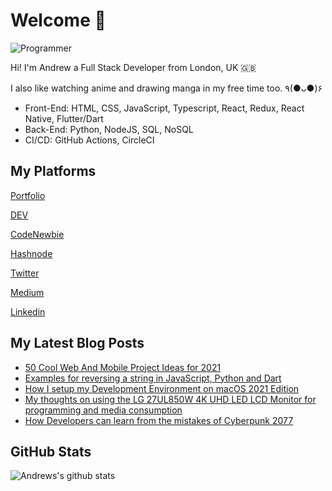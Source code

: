 # Welcome 👋

![Programmer](https://res.cloudinary.com/d74fh3kw/image/upload/v1615740527/twitter-banner_p0ylhi.png 'Programmer')

Hi! I'm Andrew a Full Stack Developer from London, UK 🇬🇧

I also like watching anime and drawing manga in my free time too. ٩(●ᴗ●)۶

- Front-End: HTML, CSS, JavaScript, Typescript, React, Redux, React Native, Flutter/Dart
- Back-End: Python, NodeJS, SQL, NoSQL
- CI/CD: GitHub Actions, CircleCI

## My Platforms

[Portfolio](https://andrewbaisden.com/ "Andrew Baisden's Portfolio")

[DEV](https://dev.to/andrewbaisden "Andrew Baisden's DEV")

[CodeNewbie](https://community.codenewbie.org/andrewbaisden "Andrew Baisden's CodeNewbie")

[Hashnode](https://hashnode.com/@andrewbaisden "Andrew Baisden's Hashnode")

[Twitter](https://twitter.com/andrewbaisden "Andrew Baisden's Twitter")

[Medium](https://andrewbaisden.medium.com/ "Andrew Baisden's Medium")

[Linkedin](https://www.linkedin.com/in/andrew-baisden/ "Andrew Baisden's Linkedin")

## My Latest Blog Posts

<!-- BLOG-POST-LIST:START -->

- [50 Cool Web And Mobile Project Ideas for 2021](https://dev.to/andrewbaisden/50-cool-web-and-mobile-project-ideas-for-2021-1pgl)
- [Examples for reversing a string in JavaScript, Python and Dart](https://dev.to/andrewbaisden/examples-for-reversing-a-string-in-javascript-python-and-dart-22pf)
- [How I setup my Development Environment on macOS 2021 Edition](https://dev.to/andrewbaisden/how-i-setup-my-development-environment-on-macos-2021-edition-1lce)
- [My thoughts on using the LG 27UL850W 4K UHD LED LCD Monitor for programming and media consumption](https://dev.to/andrewbaisden/my-thoughts-on-using-the-lg-27ul850w-4k-uhd-led-lcd-monitor-for-programming-and-media-consumption-nf2)
- [How Developers can learn from the mistakes of Cyberpunk 2077](https://dev.to/andrewbaisden/how-developers-can-learn-from-the-mistakes-of-cyberpunk-2077-1pi4)
<!-- BLOG-POST-LIST:END -->

## GitHub Stats

![Andrews's github stats](https://github-readme-stats.vercel.app/api?username=andrewbaisden&show_icons=true&theme=tokyonight)
